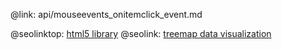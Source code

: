 @link: api/mouseevents_onitemclick_event.md

@seolinktop: [html5 library](https://webix.com)
@seolink: [treemap data visualization](https://webix.com/widget/treemap/)